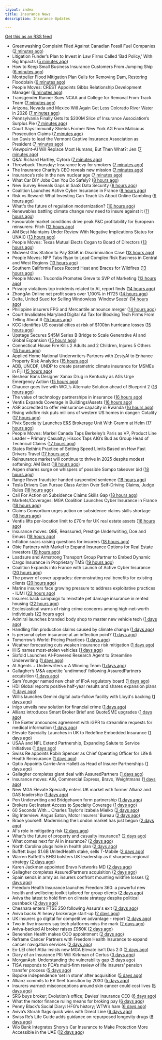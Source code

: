 ```yaml
---
layout: index
title: Insurance News
description: Insurance Updates

---
```


[Get this as an RSS feed](/insurance.rss)

<!-- news_marker starts -->
- Greenwashing Complaint Filed Against Canadian Fossil Fuel Companies ([2 minutes ago](https://www.insurancejournal.com/news/international/2025/08/21/836419.htm))
- Litigation Funder’s Plan to Invest in Law Firms Called ‘Bad Policy,’ With Big Impacts ([5 minutes ago](https://www.insurancejournal.com/news/southeast/2025/08/21/836441.htm))
- How to Keep Small Business Insurance Customers From Jumping Ship ([6 minutes ago](https://www.insurancejournal.com/news/national/2025/08/21/836379.htm))
- Montpelier Flood Mitigation Plan Calls for Removing Dam, Restoring Floodplain ([6 minutes ago](https://www.insurancejournal.com/news/east/2025/08/21/836432.htm))
- People Moves: CREST Appoints Gibbs Relationship Development Manager ([6 minutes ago](https://www.insurancejournal.com/news/west/2025/08/21/835797.htm))
- Transgender Runner Sues NCAA and College for Removal From Track Team ([7 minutes ago](https://www.insurancejournal.com/news/national/2025/08/21/836047.htm))
- Arizona, Nevada and Mexico Will Again Get Less Colorado River Water in 2026 ([7 minutes ago](https://www.insurancejournal.com/news/west/2025/08/21/836163.htm))
- Pennsylvania Finally Gets Its $200M Slice of Insurance Association’s Surplus Pie ([7 minutes ago](https://www.insurancejournal.com/news/east/2025/08/21/836462.htm))
- Court Says Immunity Shields Former New York AG From Malicious Prosecution Claims ([7 minutes ago](https://www.insurancejournal.com/news/east/2025/08/21/836468.htm))
- Ian Davis to lead the Vermont Captive Insurance Association as President ([7 minutes ago](https://www.reinsurancene.ws/ian-davis-to-lead-the-vermont-captive-insurance-association-as-president/))
- Viewpoint-AI Will Replace Most Humans, But Then What?: Jen ([7 minutes ago](https://www.insurancejournal.com/news/national/2025/08/21/836361.htm))
- Q&A: Richard Hartley, Cytora ([7 minutes ago](https://www.postonline.co.uk/technology/7958053/qa-richard-hartley-cytora))
- Throwback Thursday: Insurance levy for smokers ([7 minutes ago](https://www.postonline.co.uk/claims/7956762/throwback-thursday-insurance-levy-for-smokers))
- The Insurance Charity’s CEO reveals new mission ([7 minutes ago](https://www.postonline.co.uk/people/7958166/the-insurance-charity%E2%80%99s-ceo-reveals-new-mission))
- Insurance’s role in the new nuclear age ([7 minutes ago](https://www.postonline.co.uk/commercial/7958893/insurance%E2%80%99s-role-in-the-new-nuclear-age))
- What Car DIY Jobs Can You Do Safely? ([8 hours ago](https://insurance-edge.net/2025/08/20/what-car-diy-jobs-can-you-do-safely/))
- New Survey Reveals Gaps in SaaS Data Security ([8 hours ago](https://insurance-edge.net/2025/08/20/new-survey-reveals-gaps-in-saas-data-security/))
- Coalition Launches Active Cyber Insurance in France ([8 hours ago](https://insurance-edge.net/2025/08/20/coalition-launches-active-cyber-insurance-in-france/))
- Risk vs Reward: What Investing Can Teach Us About Online Gambling ([9 hours ago](https://insurance-edge.net/2025/08/20/risk-vs-reward-what-investing-can-teach-us-about-online-gambling/))
- What's the future of regulation modernization? ([10 hours ago](https://www.dig-in.com/opinion/what-does-rule-modernization-mean))
- Renewables battling climate change now need to insure against it ([11 hours ago](https://www.dig-in.com/articles/renewables-battling-climate-change-now-need-to-insure))
- Favourable market conditions drive peak P&C profitability for European reinsurers: Fitch ([12 hours ago](https://www.reinsurancene.ws/favourable-market-conditions-drive-peak-pc-profitability-for-european-reinsurers-fitch/))
- AM Best Maintains Under Review With Negative Implications Status for UNAIC ([13 hours ago](https://www.insurancejournal.com/news/southcentral/2025/08/20/836415.htm))
- People Moves: Texas Mutual Elects Cogan to Board of Directors ([13 hours ago](https://www.insurancejournal.com/news/southcentral/2025/08/20/836412.htm))
- Midwest Gas Station to Pay $35K in Discrimination Case ([13 hours ago](https://www.insurancejournal.com/news/midwest/2025/08/20/836409.htm))
- People Moves: NFP Tabs Ryan to Lead Complex Risk Business in Central and West Regions ([13 hours ago](https://www.insurancejournal.com/news/midwest/2025/08/20/836405.htm))
- Southern California Faces Record Heat and Braces for Wildfires ([13 hours ago](https://www.insurancejournal.com/news/west/2025/08/20/836403.htm))
- People Moves: Trucordia Promotes Greve to SVP of Marketing ([13 hours ago](https://www.insurancejournal.com/news/west/2025/08/20/836257.htm))
- Privacy violations top incidents related to AI, report finds ([14 hours ago](https://www.insurancebusinessmag.com/uk/business-strategy/privacy-violations-top-incidents-related-to-ai-report-finds-546857.aspx))
- ZhongAn Online net profit soars over 1,100% in H1’25 ([14 hours ago](https://www.reinsurancene.ws/zhongan-online-net-profit-soars-over-1100-in-h125/))
- Delta, United Sued for Selling Windowless ‘Window Seats’ ([14 hours ago](https://www.insurancejournal.com/news/national/2025/08/20/836396.htm))
- Philippine insurers FPG and Mercantile announce merger ([14 hours ago](https://www.reinsurancene.ws/philippine-insurers-fpg-and-mercantile-announce-merger/))
- Court Invalidates Maryland Digital Ad Tax for Blocking Tech Firms From Telling About It ([15 hours ago](https://www.insurancejournal.com/news/east/2025/08/20/836393.htm))
- KCC identifies US coastal cities at risk of $100bn hurricane losses ([15 hours ago](https://www.reinsurancene.ws/kcc-identifies-us-coastal-cities-at-risk-of-100bn-hurricane-losses/))
- Upstage Secures $45M Series B Bridge to Scale Generative AI and Global Expansion ([15 hours ago](https://www.insurtechinsights.com/upstage-secures-45m-series-b-bridge-to-scale-generative-ai-and-global-expansion/))
- Connecticut House Fire Kills 2 Adults and 2 Children, Injures 5 Others ([15 hours ago](https://www.insurancejournal.com/news/east/2025/08/20/836390.htm))
- Applied Home National Underwriters Partners with ZestyAI to Enhance Property Risk Analytics ([15 hours ago](https://www.insurtechinsights.com/applied-home-national-underwriters-partners-with-zestyai-to-enhance-property-risk-analytics/))
- ADB, UNCDF, UNDP to create parametric climate insurance for MSMEs in Fiji ([15 hours ago](https://www.reinsurancene.ws/adb-uncdf-undp-to-create-parametric-climate-insurance-for-msmes-in-fiji/))
- Beshear Bans Designer Xanax Drug in Kentucky as AGs Urge Emergency Action ([15 hours ago](https://www.insurancejournal.com/news/southeast/2025/08/20/836386.htm))
- Chaucer goes live with WCL’s Alternate Solution ahead of Blueprint 2 ([16 hours ago](https://www.reinsurancene.ws/chaucer-goes-live-with-wcls-alternate-solution-ahead-of-blueprint-2/))
- The value of technology partnerships in insurance ([16 hours ago](https://www.dig-in.com/podcast/the-value-of-technology-partnerships-in-insurance))
- Ventis Expands Coverage in Buildings/Assets ([16 hours ago](https://insurance-edge.net/2025/08/20/ventis-expands-coverage-in-buildings-assets/))
- ASR accredited to offer reinsurance capacity in Rwanda ([16 hours ago](https://www.reinsurancene.ws/asr-accredited-to-offer-reinsurance-capacity-in-rwanda/))
- Rising wildfire risk puts millions of western US homes in danger: Cotality ([17 hours ago](https://www.reinsurancene.ws/rising-wildfire-risk-puts-millions-of-western-us-homes-in-danger-cotality/))
- Pivix Specialty Launches E&S Brokerage Unit With Gramm at Helm ([17 hours ago](https://www.insurancejournal.com/news/national/2025/08/20/836372.htm))
- People Moves: Markel Canada Taps Berkeley’s Paris as VP, Product Line Leader – Primary Casualty; Hiscox Taps AIG’s Bud as Group Head of Technical Claims ([17 hours ago](https://www.insurancejournal.com/news/international/2025/08/20/836368.htm))
- States Rethink Practice of Setting Speed Limits Based on How Fast Drivers Travel ([17 hours ago](https://www.insurancejournal.com/news/national/2025/08/20/836269.htm))
- Reinsurance market will continue to thrive in 2025 despite modest softening: AM Best ([18 hours ago](https://www.reinsurancene.ws/reinsurance-market-will-continue-to-thrive-in-2025-despite-modest-softening-am-best/))
- Aspen shares surge on whispers of possible Sompo takeover bid ([18 hours ago](https://www.insurancebusinessmag.com/uk/news/breaking-news/aspen-shares-surge-on-whispers-of-possible-sompo-takeover-bid-546864.aspx))
- Range Rover fraudster handed suspended sentence ([18 hours ago](https://www.postonline.co.uk/claims/7958909/range-rover-fraudster-handed-suspended-sentence))
- Tesla Drivers Can Pursue Class Action Over Self-Driving Claims, Judge Rules ([18 hours ago](https://www.insurancejournal.com/news/national/2025/08/20/836310.htm))
- Call For Action on Subsidence Claims Skills Gap ([18 hours ago](https://insurance-edge.net/2025/08/20/call-for-action-on-subsidence-claims-skills-gap/))
- Markets/Coverages: MGA Coalition Launches Cyber Insurance in France ([18 hours ago](https://www.insurancejournal.com/news/international/2025/08/20/836357.htm))
- Claims Consortium urges action on subsidence claims skills shortage ([18 hours ago](https://www.insurancebusinessmag.com/uk/news/claims/claims-consortium-urges-action-on-subsidence-claims-skills-shortage-546782.aspx))
- Ventis lifts per-location limit to £70m for UK real estate assets ([18 hours ago](https://www.insurancebusinessmag.com/uk/news/breaking-news/ventis-lifts-perlocation-limit-to-70m-for-uk-real-estate-assets-546781.aspx))
- Insurance moves: QBE, Reassured, Prestige Underwriting, Doe and Emuss ([18 hours ago](https://www.insurancebusinessmag.com/uk/news/breaking-news/insurance-moves-qbe-reassured-prestige-underwriting-doe-and-emuss-546778.aspx))
- Inflation soars raising questions for insurers ([18 hours ago](https://www.insurancebusinessmag.com/uk/news/breaking-news/inflation-soars-raising-questions-for-insurers-546777.aspx))
- Obie Partners with Markel to Expand Insurance Options for Real Estate Investors ([19 hours ago](https://www.insurtechinsights.com/obie-partners-with-markel-to-expand-insurance-options-for-real-estate-investors/))
- Loadsure and Armstrong Transport Group Partner to Embed Dynamic Cargo Insurance in Proprietary TMS ([19 hours ago](https://www.insurtechinsights.com/loadsure-and-armstrong-transport-group-partner-to-embed-dynamic-cargo-insurance-in-proprietary-tms/))
- Coalition Expands into France with Launch of Active Cyber Insurance ([20 hours ago](https://www.insurtechinsights.com/coalition-expands-into-france-with-launch-of-active-cyber-insurance/))
- The power of cover upgrades: demonstrating real benefits for existing clients ([20 hours ago](https://ifamagazine.com/the-power-of-cover-upgrades-demonstrating-real-benefits-for-existing-clients/))
- Marine insurers face growing pressure to address exploitative practices - IUMI ([22 hours ago](https://www.insurancebusinessmag.com/uk/news/marine/marine-insurers-face-growing-pressure-to-address-exploitative-practices--iumi-546766.aspx))
- Insurers back campaign to reinstate pet damage insurance in rented housing ([22 hours ago](https://www.insurancebusinessmag.com/uk/news/property-insurance/insurers-back-campaign-to-reinstate-pet-damage-insurance-in-rented-housing-546761.aspx))
- Ecclesiastical warns of rising crime concerns among high-net-worth individuals ([22 hours ago](https://www.insurancebusinessmag.com/uk/news/property-insurance/ecclesiastical-warns-of-rising-crime-concerns-among-highnetworth-individuals-546748.aspx))
- Admiral launches branded body shop to master new vehicle tech ([1 days ago](https://www.postonline.co.uk/claims/7958908/admiral-launches-branded-body-shop-to-master-new-vehicle-tech))
- Handling film production claims caused by climate change ([1 days ago](https://www.postonline.co.uk/claims/7958022/handling-film-production-claims-caused-by-climate-change))
- Is personal cyber insurance at an inflection point? ([1 days ago](https://www.postonline.co.uk/personal/7958123/is-personal-cyber-insurance-at-an-inflection-point))
- Tomorrow’s World: Pricing Practices ([1 days ago](https://www.postonline.co.uk/personal/7958156/tomorrow%E2%80%99s-world-pricing-practices))
- Weather forecasting cuts weaken insurance risk mitigation ([1 days ago](https://www.dig-in.com/news/weather-forecasting-cuts-weaken-insurance-risk-mitigation))
- IIHS names most-stolen vehicles ([1 days ago](https://www.dig-in.com/news/iihs-names-most-stolen-vehicle-models))
- Sixfold Launches AI-Powered Research Agent to Streamline Underwriting ([1 days ago](https://www.insurtechinsights.com/sixfold-launches-ai-powered-research-agent-to-streamline-underwriting/))
- AI Agents + Underwriters = A Winning Team ([1 days ago](https://www.insurtechinsights.com/ai-agents-underwriters-a-winning-team/))
- Gallagher’s M&A appetite ‘undimmed’ following AssuredPartners acquisition ([1 days ago](https://www.postonline.co.uk/broker/7958906/gallagher%E2%80%99s-ma-appetite-%E2%80%98undimmed%E2%80%99-following-assuredpartners-acquisition))
- Sam Younger named new chair of IFoA regulatory board ([1 days ago](https://www.insurancebusinessmag.com/uk/news/breaking-news/sam-younger-named-new-chair-of-ifoa-regulatory-board-546647.aspx))
- HDI Global reports positive half-year results and shares expansion plans ([1 days ago](https://www.insurancebusinessmag.com/uk/news/breaking-news/hdi-global-reports-positive-halfyear-results-and-shares-expansion-plans-546639.aspx))
- Willis launches Gemini digital auto-follow facility with Lloyd's backing ([1 days ago](https://www.insurancebusinessmag.com/uk/news/technology/willis-launches-gemini-digital-autofollow-facility-with-lloyds-backing-546632.aspx))
- Inigo unveils new solution for financial crime ([1 days ago](https://www.insurancebusinessmag.com/uk/news/professional-liability/inigo-unveils-new-solution-for-financial-crime-546629.aspx))
- Allianz introduces Smart Broker Brief and QuoteSME upgrades ([1 days ago](https://www.insurancebusinessmag.com/uk/news/technology/allianz-introduces-smart-broker-brief-and-quotesme-upgrades-546626.aspx))
- The Exeter announces agreement with iGPR to streamline requests for medical information ([1 days ago](https://ifamagazine.com/the-exeter-announces-agreement-with-igpr-to-streamline-requests-for-medical-information/))
- Elevate Specialty Launches in UK to Redefine Embedded Insurance ([1 days ago](https://www.insurtechinsights.com/elevate-specialty-launches-in-uk-to-redefine-embedded-insurance/))
- USAA and NFL Extend Partnership, Expanding Salute to Service Initiatives ([1 days ago](https://www.insurtechinsights.com/usaa-and-nfl-extend-partnership-expanding-salute-to-service-initiatives/))
- Swiss Re appoints Robin Spencer as Chief Operating Officer for Life & Health Reinsurance ([1 days ago](https://ifamagazine.com/swiss-re-appoints-robin-spencer-as-chief-operating-officer-for-life-health-reinsurance/))
- Optio Appoints Carrie-Ann Hallett as Head of Insurer Partnerships ([1 days ago](https://www.insurtechinsights.com/optio-appoints-carrie-ann-hallett-as-head-of-insurer-partnerships/))
- Gallagher completes giant deal with AssuredPartners ([1 days ago](https://www.insurancebusinessmag.com/uk/news/breaking-news/gallagher-completes-giant-deal-with-assuredpartners-546601.aspx))
- Insurance moves: AIG, Commercial Express, Bravo, Weightmans ([1 days ago](https://www.insurancebusinessmag.com/uk/news/breaking-news/insurance-moves-aig-commercial-express-bravo-weightmans-546598.aspx))
- New MGA Elevate Specialty enters UK market with former Allianz and DAS leadership ([1 days ago](https://www.insurancebusinessmag.com/uk/news/breaking-news/new-mga-elevate-specialty-enters-uk-market-with-former-allianz-and-das-leadership-546596.aspx))
- Pen Underwriting and Bridgehaven form partnership ([1 days ago](https://www.insurancebusinessmag.com/uk/news/professional-liability/pen-underwriting-and-bridgehaven-form-partnership-546595.aspx))
- Brokers Get Instant Access to Specialty Coverage ([1 days ago](https://www.insurancebusinessmag.com/uk/tv/brokers-get-instant-access-to-specialty-coverage-546592.aspx))
- 60 Seconds With… Charles Taylor’s Izabela Mielko ([2 days ago](https://www.postonline.co.uk/technology/7957984/60-seconds-with%E2%80%A6-charles-taylor%E2%80%99s-izabela-mielko))
- Big Interview: Angus Eaton, Motor Insurers’ Bureau ([2 days ago](https://www.postonline.co.uk/regulation/7958299/big-interview-angus-eaton-motor-insurers%E2%80%99-bureau))
- Brace yourself: Modernising the London market has just begun ([2 days ago](https://www.postonline.co.uk/lloyd%E2%80%99slondon/7958892/brace-yourself-modernising-the-london-market-has-just-begun))
- AI's role in mitigating risk ([2 days ago](https://www.dig-in.com/opinion/ais-role-in-mitigating-risk))
- What's the future of property and casualty insurance? ([2 days ago](https://www.dig-in.com/opinion/whats-the-future-of-property-and-casualty-insurance))
- What comes next for AI in insurance? ([2 days ago](https://www.dig-in.com/opinion/what-comes-next-for-ai-in-insurance))
- North Carolina plugs hole in health plan ([2 days ago](https://www.dig-in.com/news/north-carolina-plugs-hole-in-health-plan))
- Buffett buys $1.6B UnitedHealth stake, sells T-Mobile ([2 days ago](https://www.dig-in.com/articles/buffett-buys-1-6b-unitedhealth-stake-sells-t-mobile))
- Warren Buffett's BHSI bolsters UK leadership as it sharpens regional strategy ([2 days ago](https://www.insurancebusinessmag.com/uk/news/breaking-news/warren-buffetts-bhsi-bolsters-uk-leadership-as-it-sharpens-regional-strategy-546557.aspx))
- Karen Jackman appointed Bravo Networks MD ([2 days ago](https://www.postonline.co.uk/broker/7958905/karen-jackman-appointed-bravo-networks-md))
- Gallagher completes AssuredPartners acquisition ([2 days ago](https://www.postonline.co.uk/broker/7958904/gallagher-completes-assuredpartners-acquisition))
- Spain sends in army as insurers confront mounting wildfire losses ([2 days ago](https://www.insurancebusinessmag.com/uk/news/catastrophe/spain-sends-in-army-as-insurers-confront-mounting-wildfire-losses-546509.aspx))
- Freedom Health Insurance launches Freedom 360: a powerful new health and wellbeing toolkit tailored for group clients ([2 days ago](https://ifamagazine.com/freedom-health-insurance-launches-freedom-360-a-powerful-new-health-and-wellbeing-toolkit-tailored-for-group-clients/))
- Aviva the latest to hold firm on climate strategy despite political pushback ([2 days ago](https://www.insurancebusinessmag.com/uk/news/breaking-news/aviva-the-latest-to-hold-firm-on-climate-strategy-despite-political-pushback-546377.aspx))
- Chesnara enters FTSE 250 following Assura's exit ([2 days ago](https://www.insurancebusinessmag.com/uk/news/life-insurance/chesnara-enters-ftse-250-following-assuras-exit-546486.aspx))
- Aviva backs AI heavy brokerage start-up ([2 days ago](https://www.insurancebusinessmag.com/uk/news/sme/aviva-backs-ai-heavy-brokerage-startup-546478.aspx))
- UK insurers go digital for competitive advantage - report ([2 days ago](https://www.insurancebusinessmag.com/uk/news/technology/uk-insurers-go-digital-for-competitive-advantage--report-546477.aspx))
- Two in five insurers say tech platforms miss the mark ([2 days ago](https://www.postonline.co.uk/news/7958902/two-in-five-insurers-say-tech-platforms-miss-the-mark))
- Aviva-backed AI broker raises £950K ([2 days ago](https://www.postonline.co.uk/broker/7958903/aviva-backed-ai-broker-raises-%C2%A3950k))
- Benenden Health makes COO appointment ([2 days ago](https://ifamagazine.com/benenden-health-makes-coo-appointment/))
- Reframe Cancer Partners with Freedom Health Insurance to expand cancer navigation services ([2 days ago](https://ifamagazine.com/reframe-cancer-partners-with-freedom-health-insurance-to-expand-cancer-navigation-services/))
- Ex-LEI chief Attia insists new MGA Elevate isn’t Das 2.0 ([2 days ago](https://www.postonline.co.uk/personal/7958900/ex-lei-chief-attia-insists-new-mga-elevate-isn%E2%80%99t-das-20))
- Diary of an Insurance PR: Will Kirkman of Certus ([3 days ago](https://www.postonline.co.uk/people/7958006/diary-of-an-insurance-pr-will-kirkman-of-certus))
- MorganAsh: Understanding the vulnerability gap ([5 days ago](https://ifamagazine.com/morganash-understanding-the-vulnerability-gap/))
- TISA responds to FCA’s multi-firm review of life insurers’ pension transfer process ([5 days ago](https://ifamagazine.com/tisa-responds-to-fcas-multi-firm-review-of-life-insurers-pension-transfer-process/))
- Bspoke independence ‘set in stone’ after acquisition ([5 days ago](https://www.postonline.co.uk/news/7958876/bspoke-independence-%E2%80%98set-in-stone%E2%80%99-after-acquisition))
- Allianz commits to EV fleet transition by 2030 ([5 days ago](https://www.postonline.co.uk/news/7958899/allianz-commits-to-ev-fleet-transition-by-2030))
- Insurers warned: misconceptions around skin cancer could cost lives ([5 days ago](https://ifamagazine.com/insurers-warned-misconceptions-around-skin-cancer-could-cost-lives/))
- SRG buys broker; Evolution’s office; Davies’ insurance CEO ([6 days ago](https://www.postonline.co.uk/news/7958889/srg-buys-broker-evolution%E2%80%99s-office-davies%E2%80%99-insurance-ceo))
- What the motor finance ruling means for broking pay ([6 days ago](https://www.postonline.co.uk/regulation/7958313/what-the-motor-finance-ruling-means-for-broking-pay))
- Penny Black’s Social Diary: HFG’s history; WTW’s ham ([6 days ago](https://www.postonline.co.uk/people/7958127/penny-black%E2%80%99s-social-diary-hfg%E2%80%99s-history-wtw%E2%80%99s-ham))
- Aviva’s Storah flags quick wins with Direct Line ([6 days ago](https://www.postonline.co.uk/personal/7958895/aviva%E2%80%99s-storah-flags-quick-wins-with-direct-line))
- Swiss Re’s Life Guide adds guidance on repurposed longevity drugs ([8 days ago](https://ifamagazine.com/swiss-res-life-guide-adds-guidance-on-repurposed-longevity-drugs/))
- Wio Bank Integrates Shory’s Car Insurance to Make Protection More Accessible in the UAE ([12 days ago](https://thefintechtimes.com/wio-bank-integrates-shorys-car-insurance-to-make-protection-more-accessible-in-the-uae/))

<!-- news_marker ends -->